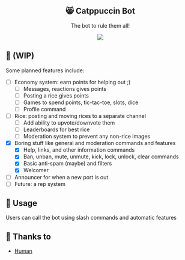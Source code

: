 <p align="center">
  <h2 align="center">😸 Catppuccin Bot</h2>
</p>

<p align="center">The bot to rule them all!</p>

<p align="center">
  <img src="https://raw.githubusercontent.com/catppuccin/catppuccin/dev/assets/misc/sample.png"/>
</p>

## 🔨 (WIP)

Some planned features include:

-   [ ] Economy system: earn points for helping out ;)
    -   [ ] Messages, reactions gives points
    -   [ ] Posting a rice gives points
    -   [ ] Games to spend points, tic-tac-toe, slots, dice
    -   [ ] Profile command
-   [ ] Rice: posting and moving rices to a separate channel 
    -   [ ] Add ability to upvote/downvote them
    -   [ ] Leaderboards for best rice
    -   [ ] Moderation system to prevent any non-rice images
-   [x] Boring stuff like general and moderation commands and features
    -   [x] Help, links, and other information commands
    -   [x] Ban, unban, mute, unmute, kick, lock, unlock, clear commands
    -   [x] Basic anti-spam (maybe) and filters
    -   [x] Welcomer
-   [ ] Announcer for when a new port is out
-   [ ] Future: a rep system

## 📂 Usage

Users can call the bot using slash commands and automatic features

<!-- ## 🙋 FAQ

-   Q: **_"Where can I find the doc?"_**
    A: Run `:help theme` -->

## 💝 Thanks to

-   [Human](https://github.com/catppuccin)
